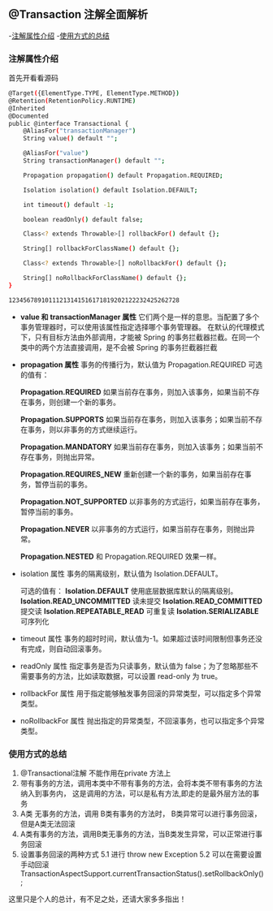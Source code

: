 ## @Transaction 注解全面解析

-[注解属性介绍](#注解属性介绍)
-[使用方式的总结](#使用方式的总结)

### 注解属性介绍

首先开看看源码

```bash
@Target({ElementType.TYPE, ElementType.METHOD})
@Retention(RetentionPolicy.RUNTIME)
@Inherited
@Documented
public @interface Transactional {
    @AliasFor("transactionManager")
    String value() default "";

    @AliasFor("value")
    String transactionManager() default "";

    Propagation propagation() default Propagation.REQUIRED;

    Isolation isolation() default Isolation.DEFAULT;

    int timeout() default -1;

    boolean readOnly() default false;

    Class<? extends Throwable>[] rollbackFor() default {};

    String[] rollbackForClassName() default {};

    Class<? extends Throwable>[] noRollbackFor() default {};

    String[] noRollbackForClassName() default {};
}

12345678910111213141516171819202122232425262728
```

- **value 和 transactionManager 属性**
  它们两个是一样的意思。当配置了多个事务管理器时，可以使用该属性指定选择哪个事务管理器。
  在默认的代理模式下，只有目标方法由外部调用，才能被 Spring 的事务拦截器拦截。在同一个类中的两个方法直接调用，是不会被 Spring 的事务拦截器拦截

- **propagation 属性**
  事务的传播行为，默认值为 Propagation.REQUIRED
  可选的值有：

  **Propagation.REQUIRED**
  如果当前存在事务，则加入该事务，如果当前不存在事务，则创建一个新的事务。

  **Propagation.SUPPORTS**
  如果当前存在事务，则加入该事务；如果当前不存在事务，则以非事务的方式继续运行。

  **Propagation.MANDATORY**
  如果当前存在事务，则加入该事务；如果当前不存在事务，则抛出异常。

  **Propagation.REQUIRES_NEW**
  重新创建一个新的事务，如果当前存在事务，暂停当前的事务。

  **Propagation.NOT_SUPPORTED**
  以非事务的方式运行，如果当前存在事务，暂停当前的事务。

  **Propagation.NEVER**
  以非事务的方式运行，如果当前存在事务，则抛出异常。

  **Propagation.NESTED**
  和 Propagation.REQUIRED 效果一样。

- isolation 属性
  事务的隔离级别，默认值为 Isolation.DEFAULT。

  可选的值有：
  **Isolation.DEFAULT**
  使用底层数据库默认的隔离级别。
  **Isolation.READ_UNCOMMITTED**
  读未提交
  **Isolation.READ_COMMITTED**
  提交读
  **Isolation.REPEATABLE_READ**
  可重复读
  **Isolation.SERIALIZABLE**
  可序列化

- timeout 属性
  事务的超时时间，默认值为-1。如果超过该时间限制但事务还没有完成，则自动回滚事务。

- readOnly 属性
  指定事务是否为只读事务，默认值为 false；为了忽略那些不需要事务的方法，比如读取数据，可以设置 read-only 为 true。

- rollbackFor 属性
  用于指定能够触发事务回滚的异常类型，可以指定多个异常类型。

- noRollbackFor 属性
  抛出指定的异常类型，不回滚事务，也可以指定多个异常类型。
  
### 使用方式的总结

 1. @Transactional注解 不能作用在private 方法上
 2. 带有事务的方法，调用本类中不带有事务的方法，会将本类不带有事务的方法纳入到事务内，
    这是调用的方法，可以是私有方法,即走的是最外层方法的事务
 3. A类 无事务的方法，调用 B类有事务的方法时， B类异常可以进行事务回滚，但是A类无法回滚
 4. A类有事务的方法，调用B类无事务的方法，当B类发生异常，可以正常进行事务回滚
 5. 设置事务回滚的两种方式
    5.1 进行 throw new Exception
    5.2 可以在需要设置手动回滚TransactionAspectSupport.currentTransactionStatus().setRollbackOnly();
    
这里只是个人的总计，有不足之处，还请大家多多指出！
    
    